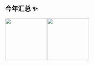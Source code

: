 ## 今年汇总 ✨

<img align="" height="137px" src="https://github-readme-stats.vercel.app/api?username=Gxt0929&hide_title=true&hide_border=true&show_icons=true&include_all_commits=true&line_height=21&bg_color=0,EC6C6C,FFD479,FFFC79,73FA79&theme=graywhite&locale=cn" /><img align="" height="137px" width = "137" src="https://github-readme-stats.vercel.app/api/top-langs/?username=Gxt0929&hide_title=true&hide_border=true&layout=compact&bg_color=0,73FA79,73FDFF,D783FF&theme=graywhite&locale=cn" />
